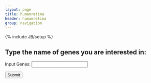 ```yaml
---
layout: page
title: humanretina
header: humanretina
group: navigation
---
```

{% include JB/setup %}

Type the name of genes you are interested in:
--------------------------------------------
<script src="https://cdn.plot.ly/plotly-latest.min.js"></script>
<link href="http://cdnjs.cloudflare.com/ajax/libs/jquery.tipsy/1.0.2/jquery.tipsy.css" rel="stylesheet" type="text/css" />
<script type="text/javascript" src="http://cdnjs.cloudflare.com/ajax/libs/jquery/2.1.1/jquery.js"></script>
<script type="text/javascript" src="http://cdn.datatables.net/1.10.12/js/jquery.dataTables.min.js"></script>
<script type="text/javascript" src="http://d3js.org/d3.v3.js"></script>
<script type="text/javascript" src="http://cdnjs.cloudflare.com/ajax/libs/jquery.tipsy/1.0.2/jquery.tipsy.min.js"></script>
<script type="text/javascript" src="http://qcloud-1252801552.file.myqcloud.com/plotly-latest.min.js"></script>
<link href="http://cdn.datatables.net/1.10.12/css/jquery.dataTables.min.css" rel="stylesheet">
<link rel="stylesheet" href="//code.jquery.com/ui/1.12.1/themes/base/jquery-ui.css">
<script src="https://code.jquery.com/ui/1.12.1/jquery-ui.js"></script>
<script src="http://libs.baidu.com/bootstrap/3.0.3/js/bootstrap.min.js"></script>
<script type="text/javascript" src="http://d3js.org/d3.v3.min.js"></script>
<script type="text/javascript" src="http://qcloud-1252801552.file.myqcloud.com/geneName.js"></script>


<label for="inputGene">Input Genes:</label>
<input type="text" id="autocomplete">
<script>
$('#autocomplete').autocomplete({
        source: function (req, responseFn) {
        var term = $.ui.autocomplete.escapeRegex(req.term),
        matcher = new RegExp('^' + term, 'i'),
        matches = $.grep(options, function (item) {
            return matcher.test(item);
        });
    responseFn(matches.slice(0, 10));
    }
});
</script>

<button onclick="PlotGene()">Submit</button>


<div id="boxPlotStage" class="boxPlotStage"></div>
<div id="main" style="background-color:#FFFFFF;height=40%;width:60%;float:left;">
        <div id="myDiv0"></div>
</div>

<div id="sup" style="background-color:#FFFFFF;height=40%;width:40%;float:left;">
        <div id="myDiv1"></div>
        <div id="myDiv2"></div>
</div>

<script>
        function PlotGene(){
        var URL_BASE = "http://198.13.42.241:5000/gene/";
        var URL_BASE_BOX = "http://198.13.42.241:5000/geneBox/";
        function update_url() {
              return URL_BASE + document.getElementById("autocomplete").value;
        }
        function updateBox_url() {
              return URL_BASE_BOX + document.getElementById("autocomplete").value;
        }
        length = 100
        colorList = d3.scale.linear().domain([1, length])
            .interpolate(d3.interpolateHcl)
            .range([d3.rgb("#B1B1B1"), d3.rgb('#2200FF')]);

        Plotly.d3.csv(update_url(), function(err, rows) {
            var Types = ["Amacrine", "Bipolar", "Blood", "Fibroblast", "Horizontal", "Microglia", "Muller", "Photoreceptor", "RGC", "RPC", "RPE", 'Undef'];
            var Stages = ['7W', '8W', '9W', '9WP', '10W', '11W', '12WP', '15W', '19W', '25W', '26W', '27W'];
            M_colorListType = {
                "Amacrine": "#8dd3c7",
                "Bipolar": "#ffffb3",
                "Blood": "#bebada",
                "Fibroblast": "#fb8072",
                "Horizontal": "#80b1d3",
                "Microglia": "#fdb462",
                "Muller": "#b3de69",
                "Photoreceptor": "#fccde5",
                "RGC": "#d9d9d9",
                "RPC": "#bc80bd",
                "RPE": "#ccebc5",
                "Undef": "#333333",

            }
            M_colorListStage = {
              "7W" :   "#5E4FA2",
              "8W" :   "#3682BA",
              "9W" :   "#5CB7A9",
              "9WP" :   "#98D5A4",
              "10W" :   "#D0EC9C",
              "11W" :   "#F3FAAD",
              "12WP" :   "#FEF0A7",
              "15W" :   "#FDCD7B",
              "19W" :   "#FA9C58",
              "25W" :   "#EE6445",
              "26W" :   "#D0384D",
              "27W" :   "#9E0142"
            }

            function unpack(rows, key) {
                return rows.map(function(row) {
                    return row[key];
                });
            }

            function TPMColor(strinput) {
                var TPMMax = 1000;
                var v0 = parseFloat(strinput, 2);
                var v1 = Math.log2(v0 / 100 + 1);
                var v2 = Math.log2(TPMMax / 100 + 1);
                idx = parseInt((v1 / v2) * 100);
                if (idx >= 100) {
                    idx = 99;
                }
                return colorList(idx);
            }
            var dataTPM = Types.map(function(type) {
                var rowsFiltered = rows.filter(function(row) {
                    return (row.type === type);
                });
                return {
                    mode: 'markers',
                    x: unpack(rowsFiltered, 'PC1'),
                    y: unpack(rowsFiltered, 'PC2'),
                    text: unpack(rowsFiltered, 'sam'),
                    xaxis: 'x1',
                    yaxis: 'y1',
                    marker: {
                        sizemode: 'area',
                        size: 5,
                        color: unpack(rowsFiltered, 'TPM').map(TPMColor),
                    }
                };
            });

            var dataType = Types.map(function(type) {
                var rowsFiltered = rows.filter(function(row) {
                    return (row.type === type);
                });
                return {
                    mode: 'markers',
                    name: type,
                    x: unpack(rowsFiltered, 'PC1'),
                    y: unpack(rowsFiltered, 'PC2'),
                    text: unpack(rowsFiltered, 'sam'),
                    xaxis: 'x1',
                    yaxis: 'y1',
                    marker: {
                        sizemode: 'area',
                        size: 5,
                    }
                };
            });
            var dataStage = Stages.map(function(stage) {
                var rowsFiltered = rows.filter(function(row) {
                    return (row.stage === stage);
                });
                return {
                    mode: 'markers',
                    name: stage,
                    x: unpack(rowsFiltered, 'PC1'),
                    y: unpack(rowsFiltered, 'PC2'),
                    text: unpack(rowsFiltered, 'sam'),
                    xaxis: 'x2',
                    yaxis: 'y2',
                    marker: {
                        symbol: 'circle',
                        size: 5,
                        color: M_colorListStage[unpack(rowsFiltered, 'stage')[0]],
                    }
                };
            });
            var layout0 = {
                xaxis1: {
                    domain: [0, 1],
                    anchor: "x2",
                    title: 'PC1'
                },
                yaxis1: {
                    domain: [0, 1],
                    anchor: "y2",
                    title: 'PC2',
                },
                margin: {
                    l: 30,
                    r: 30,
                    b: 30,
                    t: 30,
                    pad: 4
                },
                hovermode: 'closest',
                height: 800
            };
            var layout1 = {
                xaxis1: {
                    domain: [0, 1],
                    anchor: "x0",
                    title: 'PC1'
                },
                yaxis1: {
                    domain: [0, 1],
                    anchor: "y1",
                    title: 'PC2',
                },
                margin: {
                    l: 30,
                    r: 30,
                    b: 30,
                    t: 30,
                    pad: 4
                },
                hovermode: 'closest',
                height: 400
            };
            var layout2 = {
                xaxis1: {
                    domain: [0, 1],
                    anchor: "x2",
                    title: 'PC1'
                },
                yaxis1: {
                    domain: [0, 1],
                    anchor: "y2",
                    title: 'PC2',
                },
                margin: {
                    l: 30,
                    r: 30,
                    b: 30,
                    t: 30,
                    pad: 4
                },
                hovermode: 'closest',
                height: 400
            };
            Plotly.newPlot('myDiv0', dataTPM, layout0, {
                showLink: false
            });
            Plotly.newPlot('myDiv1', dataType, layout1, {
                showLink: false
            });
            Plotly.newPlot('myDiv2', dataStage, layout2, {
                showLink: false
            });
        });





        /* Boxplot */
          var urlBox = updateBox_url();
          d3.select("#boxPlotStage").selectAll("*").remove();
          var json = (function() {
              var json = null;
              $.ajax({
                  'async': false,
                  'global': false,
                  'url': urlBox,
                  'dataType': "json",
                  'success': function(data) {
                      json = data;
                  }
              });
              return json;
          })();
          var data = json['results'];
          var layout = {
              yaxis: {
                  title: 'TPM',
                  zeroline: false
              },
              boxmode: 'group'
          };
          Plotly.newPlot('boxPlotStage', data, layout);
                }
</script>

